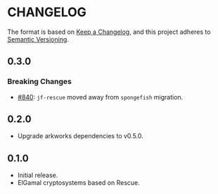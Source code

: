 # CHANGELOG

The format is based on [Keep a Changelog](https://keepachangelog.com/en/1.0.0/),
and this project adheres to [Semantic Versioning](https://semver.org/spec/v2.0.0.html).

## 0.3.0

### Breaking Changes

- [#840](https://github.com/EspressoSystems/jellyfish/pull/840): `jf-rescue` moved away from `spongefish` migration.

## 0.2.0

- Upgrade arkworks dependencies to v0.5.0.

## 0.1.0

- Initial release.
- ElGamal cryptosystems based on Rescue.
